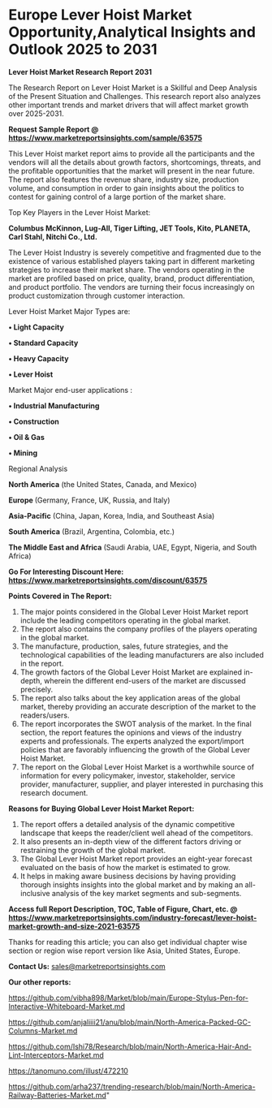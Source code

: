 # Europe Lever Hoist Market Opportunity,Analytical Insights and Outlook 2025 to 2031

<strong>Lever Hoist Market Research Report 2031</strong>

The Research Report on Lever Hoist Market is a Skillful and Deep Analysis of the Present Situation and Challenges. This research report also analyzes other important trends and market drivers that will affect market growth over 2025-2031.

<strong>Request Sample Report @ <a href=https://www.marketreportsinsights.com/sample/63575>https://www.marketreportsinsights.com/sample/63575</a></strong>

This Lever Hoist market report aims to provide all the participants and the vendors will all the details about growth factors, shortcomings, threats, and the profitable opportunities that the market will present in the near future. The report also features the revenue share, industry size, production volume, and consumption in order to gain insights about the politics to contest for gaining control of a large portion of the market share.

Top Key Players in the Lever Hoist Market:

<strong>Columbus McKinnon, Lug-All, Tiger Lifting, JET Tools, Kito, PLANETA, Carl Stahl, Nitchi Co., Ltd.</strong>

The Lever Hoist Industry is severely competitive and fragmented due to the existence of various established players taking part in different marketing strategies to increase their market share. The vendors operating in the market are profiled based on price, quality, brand, product differentiation, and product portfolio. The vendors are turning their focus increasingly on product customization through customer interaction.

Lever Hoist Market Major Types are:

<strong>• Light Capacity

• Standard Capacity

• Heavy Capacity

• Lever Hoist</strong>

Market Major end-user applications :

<strong>• Industrial Manufacturing

• Construction

• Oil & Gas

• Mining</strong>

Regional Analysis

</u><strong><b>North America</b></strong> (the United States, Canada, and Mexico)

<strong><b>Europe </b></strong>(Germany, France, UK, Russia, and Italy)

<strong><b>Asia-Pacific</b></strong> (China, Japan, Korea, India, and Southeast Asia)

<strong><b>South America</b></strong> (Brazil, Argentina, Colombia, etc.)

<strong><b>The Middle East and Africa</b></strong> (Saudi Arabia, UAE, Egypt, Nigeria, and South Africa)

<strong>Go For Interesting Discount Here: <a href=https://www.marketreportsinsights.com/discount/63575>https://www.marketreportsinsights.com/discount/63575</a></strong>

<strong>Points Covered in The Report:</strong>
<ol>
  <li>The major points considered in the Global Lever Hoist Market report include the leading competitors operating in the global market.</li>
  <li>The report also contains the company profiles of the players operating in the global market.</li>
  <li>The manufacture, production, sales, future strategies, and the technological capabilities of the leading manufacturers are also included in the report.</li>
  <li>The growth factors of the Global Lever Hoist Market are explained in-depth, wherein the different end-users of the market are discussed precisely.</li>
  <li>The report also talks about the key application areas of the global market, thereby providing an accurate description of the market to the readers/users.</li>
  <li>The report incorporates the SWOT analysis of the market. In the final section, the report features the opinions and views of the industry experts and professionals. The experts analyzed the export/import policies that are favorably influencing the growth of the Global Lever Hoist Market.</li>
  <li>The report on the Global Lever Hoist Market is a worthwhile source of information for every policymaker, investor, stakeholder, service provider, manufacturer, supplier, and player interested in purchasing this research document.</li>
</ol>
<strong>Reasons for Buying Global Lever Hoist Market Report:</strong>

<ol>
  <li>The report offers a detailed analysis of the dynamic competitive landscape that keeps the reader/client well ahead of the competitors.</li>
  <li>It also presents an in-depth view of the different factors driving or restraining the growth of the global market.</li>
  <li>The Global Lever Hoist Market report provides an eight-year forecast evaluated on the basis of how the market is estimated to grow.</li>
  <li>It helps in making aware business decisions by having providing thorough insights insights into the global market and by making an all-inclusive analysis of the key market segments and sub-segments.</li>
</ol>
<strong>Access full Report Description, TOC, Table of Figure, Chart, etc. @ <a href=https://www.marketreportsinsights.com/industry-forecast/lever-hoist-market-growth-and-size-2021-63575>https://www.marketreportsinsights.com/industry-forecast/lever-hoist-market-growth-and-size-2021-63575</a></strong>


Thanks for reading this article; you can also get individual chapter wise section or region wise report version like Asia, United States, Europe.

<strong>Contact Us:</strong>
sales@marketreportsinsights.com

<strong>Our other reports:</strong>

<a href=https://github.com/vibha898/Market/blob/main/Europe-Stylus-Pen-for-Interactive-Whiteboard-Market.md>https://github.com/vibha898/Market/blob/main/Europe-Stylus-Pen-for-Interactive-Whiteboard-Market.md</a>

<a href=https://github.com/anjaliiii21/anu/blob/main/North-America-Packed-GC-Columns-Market.md>https://github.com/anjaliiii21/anu/blob/main/North-America-Packed-GC-Columns-Market.md</a>

<a href=https://github.com/Ishi78/Research/blob/main/North-America-Hair-And-Lint-Interceptors-Market.md>https://github.com/Ishi78/Research/blob/main/North-America-Hair-And-Lint-Interceptors-Market.md</a>

<a href=https://tanomuno.com/illust/472210>https://tanomuno.com/illust/472210</a>

<a href=https://github.com/arha237/trending-research/blob/main/North-America-Railway-Batteries-Market.md>https://github.com/arha237/trending-research/blob/main/North-America-Railway-Batteries-Market.md</a>"
